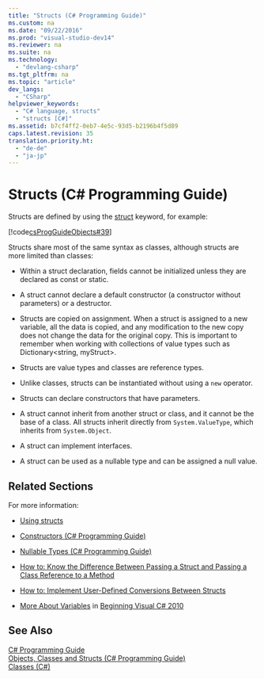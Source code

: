 ```yaml
---
title: "Structs (C# Programming Guide)"
ms.custom: na
ms.date: "09/22/2016"
ms.prod: "visual-studio-dev14"
ms.reviewer: na
ms.suite: na
ms.technology: 
  - "devlang-csharp"
ms.tgt_pltfrm: na
ms.topic: "article"
dev_langs: 
  - "CSharp"
helpviewer_keywords: 
  - "C# language, structs"
  - "structs [C#]"
ms.assetid: b7cf4ff2-0eb7-4e5c-93d5-b2196b4f5d89
caps.latest.revision: 35
translation.priority.ht: 
  - "de-de"
  - "ja-jp"
---
```

# Structs (C# Programming Guide)
Structs are defined by using the [struct](../vs140/struct--csharp-reference-.md) keyword, for example:  
  
 [!code[csProgGuideObjects#39](../vs140/codesnippet/CSharp/structs--csharp-programming-guide-_1.cs)]  
  
 Structs share most of the same syntax as classes, although structs are more limited than classes:  
  
-   Within a struct declaration, fields cannot be initialized unless they are declared as const or static.  
  
-   A struct cannot declare a default constructor (a constructor without parameters) or a destructor.  
  
-   Structs are copied on assignment. When a struct is assigned to a new variable, all the data is copied, and any modification to the new copy does not change the data for the original copy. This is important to remember when working with collections of value types such as Dictionary<string, myStruct>.  
  
-   Structs are value types and classes are reference types.  
  
-   Unlike classes, structs can be instantiated without using a `new` operator.  
  
-   Structs can declare constructors that have parameters.  
  
-   A struct cannot inherit from another struct or class, and it cannot be the base of a class. All structs inherit directly from `System.ValueType`, which inherits from `System.Object`.  
  
-   A struct can implement interfaces.  
  
-   A struct can be used as a nullable type and can be assigned a null value.  
  
## Related Sections  
 For more information:  
  
-   [Using structs](../vs140/using-structs--csharp-programming-guide-.md)  
  
-   [Constructors (C# Programming Guide)](../vs140/constructors--csharp-programming-guide-.md)  
  
-   [Nullable Types (C# Programming Guide)](../vs140/nullable-types--csharp-programming-guide-.md)  
  
-   [How to: Know the Difference Between Passing a Struct and Passing a Class Reference to a Method](../vs140/how-to--know-the-difference-between-passing-a-struct-and-passing-a-class-reference-to-a-method--csharp-programming-guide-.md)  
  
-   [How to: Implement User-Defined Conversions Between Structs](../vs140/how-to--implement-user-defined-conversions-between-structs--csharp-programming-guide-.md)  
  
-   [More About Variables](http://go.microsoft.com/fwlink/?LinkId=221230) in [Beginning Visual C# 2010](http://go.microsoft.com/fwlink/?LinkId=221214)  
  
## See Also  
 [C# Programming Guide](../vs140/csharp-programming-guide.md)   
 [Objects, Classes and Structs (C# Programming Guide)](../vs140/classes-and-structs--csharp-programming-guide-.md)   
 [Classes (C#)](../vs140/classes--csharp-programming-guide-.md)